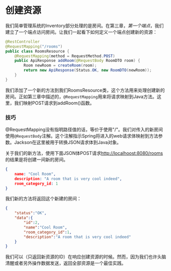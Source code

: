 # 创建资源

我们简单管理系统的Inventory部分处理的是房间。在第三章，_第一个端点_，我们建立了一个端点访问房间。让我们一起看下如何定义一个端点创建新的资源：

```java
@RestController 
@RequestMapping("/rooms") 
public class RoomsResource {
	@RequestMapping(method = RequestMethod.POST)		
	public ApiResponse addRoom(@RequestBody RoomDTO room) {				
		Room newRoom = createRoom(room);				
		return new ApiResponse(Status.OK, new RoomDTO(newRoom));		
	} 
} 
```

我们添加了一个新的方法到我们RoomsResource类，这个方法用来处理创建新的房间。正如第三章中描述的，`@RequestMapping`用来将请求映射到Java方法。这里，我们映射POST请求到addRoom()函数。

### 技巧
@RequestMapping没有指明路径值的话，等价于使用"/"。我们对传入的新房间使用`@RequestBody`注解。这个注解指示Spring将进入的web请求体映射到方法参数。Jackson在这里被用于转换JSON请求体到Java对象。

关于我们的新方法，使用下面JSON体POST请求<http://localhoost:8080/rooms>的结果是将创建一间新的房间。
```json
{		
	name: "Cool Room",		
	description: "A room that is very cool indeed",	
	room_category_id: 1 
}
```

我们新的方法将返回这个新建的房间：

```json
{		
	"status":"OK",		
	"data":{				
		"id":2,				
		"name":"Cool Room",				
		"room_category_id":1,				
		"description":"A room that is very cool indeed"		
	} 
}
```

我们可以（只返回新资源的ID）在响应创建资源的时候。然而，因为我们也许头脑清醒或者另外操作数据发送，返回全部资源是一个最佳实践。